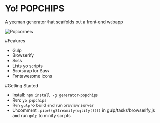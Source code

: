 # Yo! POPCHIPS

A yeoman generator that scaffolds out a front-end webapp

![Popcorners](http://www.popcorners.com/images/content/flavors/popcorners-kettle.png)

#Features
* Gulp 
* Browserify
* Scss
* Lints yo scripts
* Bootstrap for Sass
* Fontawesome icons

#Getting Started
* Install: ```npm install -g generator-popchips```
* Run: ```yo popchips```
* Run ```gulp``` to build and run preview server
* Uncomment ```.pipe((gStreamify(uglify())))``` in gulp/tasks/browserify.js and run ```gulp``` to minify scripts

